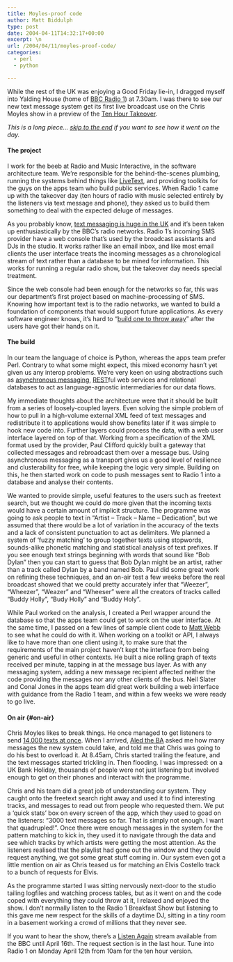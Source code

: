 ```yaml
---
title: Moyles-proof code
author: Matt Biddulph
type: post
date: 2004-04-11T14:32:17+00:00
excerpt: \n
url: /2004/04/11/moyles-proof-code/
categories:
  - perl
  - python

---
```

While the rest of the UK was enjoying a Good Friday lie-in, I dragged myself into Yalding House (home of [BBC Radio 1][1]) at 7.30am. I was there to see our new text message system get its first live broadcast use on the Chris Moyles show in a preview of the [Ten Hour Takeover][2].

<!--more-->

  
_This is a long piece&#8230; [skip to the end][3] if you want to see how it went on the day._

#### The project

I work for the beeb at Radio and Music Interactive, in the software architecture team. We&#8217;re responsible for the behind-the-scenes plumbing, running the systems behind things like [LiveText][4], and providing toolkits for the guys on the apps team who build public services. When Radio 1 came up with the takeover day (ten hours of radio with music selected entirely by the listeners via text message and phone), they asked us to build them something to deal with the expected deluge of messages.

As you probably know, [text messaging is huge in the UK][5] and it&#8217;s been taken up enthusiastically by the BBC&#8217;s radio networks. Radio 1&#8217;s incoming SMS provider have a web console that&#8217;s used by the broadcast assistants and DJs in the studio. It works rather like an email inbox, and like most email clients the user interface treats the incoming messages as a chronological stream of text rather than a database to be mined for information. This works for running a regular radio show, but the takeover day needs special treatment.

Since the web console had been enough for the networks so far, this was our department&#8217;s first project based on machine-processing of SMS. Knowing how important text is to the radio networks, we wanted to build a foundation of components that would support future applications. As every software engineer knows, it&#8217;s hard to &#8220;[build one to throw away][6]&#8221; after the users have got their hands on it.

#### The build

In our team the language of choice is Python, whereas the apps team prefer Perl. Contrary to what some might expect, this mixed economy hasn&#8217;t yet given us any interop problems. We&#8217;re very keen on using abstractions such as [asynchronous messaging][7], [REST][8]ful web services and relational databases to act as language-agnostic intermediaries for our data flows.

My immediate thoughts about the architecture were that it should be built from a series of loosely-coupled layers. Even solving the simple problem of how to pull in a high-volume external XML feed of text messages and redistribute it to applications would show benefits later if it was simple to hook new code into. Further layers could process the data, with a web user interface layered on top of that. Working from a specification of the XML format used by the provider, Paul Clifford quickly built a gateway that collected messages and rebroadcast them over a message bus. Using asynchronous messaging as a transport gives us a good level of resilience and clusterability for free, while keeping the logic very simple. Building on this, he then started work on code to push messages sent to Radio 1 into a database and analyse their contents.

We wanted to provide simple, useful features to the users such as freetext search, but we thought we could do more given that the incoming texts would have a certain amount of implicit structure. The programme was going to ask people to text in &#8220;Artist &#8211; Track &#8211; Name &#8211; Dedication&#8221;, but we assumed that there would be a lot of variation in the accuracy of the texts and a lack of consistent punctuation to act as delimiters. We planned a system of &#8216;fuzzy matching&#8217; to group together texts using stopwords, sounds-alike phonetic matching and statistical analysis of text prefixes. If you see enough text strings beginning with words that sound like &#8220;Bob Dylan&#8221; then you can start to guess that Bob Dylan might be an artist, rather than a track called Dylan by a band named Bob. Paul did some great work on refining these techniques, and an on-air test a few weeks before the real broadcast showed that we could pretty accurately infer that &#8220;Weezer&#8221;, &#8220;Wheezer&#8221;, &#8220;Weazer&#8221; and &#8220;Wheeser&#8221; were all the creators of tracks called &#8220;Buddy Holly&#8221;, &#8220;Budy Holly&#8221; and &#8220;Buddy Holy&#8221;.

While Paul worked on the analysis, I created a Perl wrapper around the database so that the apps team could get to work on the user interface. At the same time, I passed on a few lines of sample client code to [Matt Webb][9] to see what he could do with it. When working on a toolkit or API, I always like to have more than one client using it, to make sure that the requirements of the main project haven&#8217;t kept the interface from being generic and useful in other contexts. He built a nice rolling graph of texts received per minute, tapping in at the message bus layer. As with any messaging system, adding a new message recipient affected neither the code providing the messages nor any other clients of the bus. Neil Slater and Conal Jones in the apps team did great work building a web interface with guidance from the Radio 1 team, and within a few weeks we were ready to go live.

#### On air {#on-air}

Chris Moyles likes to break things. He once managed to get listeners to send [14,000 texts at once][10]. When I arrived, [Aled the BA][11] asked me how many messages the new system could take, and told me that Chris was going to do his best to overload it. At 8.45am, Chris started trailing the feature, and the text messages started trickling in. Then flooding. I was impressed: on a UK Bank Holiday, thousands of people were not just listening but involved enough to get on their phones and interact with the programme.

Chris and his team did a great job of understanding our system. They caught onto the freetext search right away and used it to find interesting tracks, and messages to read out from people who requested them. We put a &#8216;quick stats&#8217; box on every screen of the app, which they used to goad on the listeners: &#8220;3000 text messages so far. That is simply not enough. I want that quadrupled!&#8221;. Once there were enough messages in the system for the pattern matching to kick in, they used it to navigate through the data and see which tracks by which artists were getting the most attention. As the listeners realised that the playlist had gone out the window and they could request anything, we got some great stuff coming in. Our system even got a little mention on air as Chris teased us for matching an Elvis Costello track to a bunch of requests for Elvis.

As the programme started I was sitting nervously next-door to the studio tailing logfiles and watching process tables, but as it went on and the code coped with everything they could throw at it, I relaxed and enjoyed the show. I don&#8217;t normally listen to the Radio 1 Breakfast Show but listening to this gave me new respect for the skills of a daytime DJ, sitting in a tiny room in a basement working a crowd of millions that they never see.

If you want to hear the show, there&#8217;s a [Listen Again][12] stream available from the BBC until April 16th. The request section is in the last hour. Tune into Radio 1 on Monday April 12th from 10am for the ten hour version.

 [1]: https://www.bbc.co.uk/radio1/
 [2]: https://www.bbc.co.uk/radio1/djs/tenhour/index.shtml
 [3]: #on-air
 [4]: https://www.bods.me.uk/rantnrave/2003/09/26/dab_text_on_bbci_radio_stations.live
 [5]: https://news.bbc.co.uk/1/hi/technology/3368815.stm
 [6]: https://www.amazon.co.uk/exec/obidos/ASIN/0201835959/
 [7]: https://www.spread.org
 [8]: https://internet.conveyor.com/RESTwiki/moin.cgi/FrontPage
 [9]: https://interconnected.org/home
 [10]: https://www.chrismoyles.net/mw/coranto/Radio_Reviews/Radio_Reviews-archive-8-2003.shtml#newsitemEpykpAuullxrucLuEy
 [11]: https://www.bbc.co.uk/radio1/chrismoyles/biography/#aled
 [12]: https://www.bbc.co.uk/radio/aod/rpms/r1moylesfri.rpm
